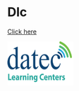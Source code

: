 # Dlc
<html>
<body>

  <a href="https://github.com/DlcPom/Dlc/blob/master/dlc1.png">Click here </a>
  
 <a href="https://elearning.datec.net.pg/moodle"><img src="https://github.com/DlcPom/Dlc/blob/master/dlc1.png" width="150" height="101" title="logo" alt="dlclogo" /></a>
 
</body>
</html>
